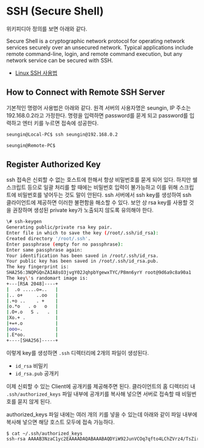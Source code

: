 # SSH (Secure Shell)

위키피디아 정의를 보면 아래와 같다.

Secure Shell is a cryptographic network protocol for operating network services securely over an unsecured network. Typical applications include remote command-line, login, and remote command execution, but any network service can be secured with SSH.

- [Linux SSH 사용법](https://jdm.kr/blog/212)

## How to Connect with Remote SSH Server

기본적인 명령어 사용법은 아래와 같다. 원격 서버의 사용자명은 seungin, IP 주소는 192.168.0.2라고 가정한다. 명령을 입력하면 password를 묻게 되고 password를 입력하고 엔터 키를 누르면 접속에 성공한다.

```sh
seungin@Local-PC$ ssh seungin@192.168.0.2

seungin@Remote-PC$

```

## Register Authorized Key

ssh 접속은 신뢰할 수 없는 호스트에 한해서 항상 비밀번호를 묻게 되어 있다. 하지만 쉘스크립트 등으로 일괄 처리를 할 때에는 비밀번호 입력이 불가능하고 이를 위해 스크립트에 비밀번호를 넣어두는 것도 말이 안된다. ssh 서버에서 ssh key를 생성하여 ssh 클라이언트에 제공하면 이러한 불편함을 해소할 수 있다. 보안 상 rsa key를 사용할 것을 권장하며 생성된 private key가 노출되지 않도록 유의해야 한다.

```sh
\# ssh-keygen
Generating public/private rsa key pair.
Enter file in which to save the key (/root/.ssh/id_rsa):
Created directory '/root/.ssh'.
Enter passphrase (empty for no passphrase):
Enter same passphrase again:
Your identification has been saved in /root/.ssh/id_rsa.
Your public key has been saved in /root/.ssh/id_rsa.pub.
The key fingerprint is:
SHA256:3NQPGQnZAIA8sO3jvgY02JqhpbYgewxTYC/P8mn6yrY root@9d6a9c8a90a1
The key\'s randomart image is:
+---[RSA 2048]----+
|  .o .....o=..   |
|.. o+     ..oo   |
|.+o ..    . +    |
|o.*o   . o   o   |
|.O+.o   S .   .  |
|Xo.+ .           |
|+=+.o            |
|ooo=.            |
|.E*oo.           |
+----[SHA256]-----+
```

이렇게 key를 생성하면 `.ssh` 디렉터리에 2개의 파일이 생성된다.

- `id_rsa` 비밀키
- `id_rsa.pub` 공개키

이제 신뢰할 수 있는 Client에 공개키를 제공해주면 된다. 클라이언트의 홈 디렉터리 내 `.ssh/authorized_keys` 파일 내부에 공개키를 복사해 넣으면 서버로 접속할 때 비밀번호를 묻지 않게 된다.

authorized_keys 파일 내에는 여러 개의 키를 넣을 수 있는데 아래와 같이 파일 내부에 복사해 넣으면 해당 호스트 모두에 접속 가능하다.

```sh
$ cat ~/.ssh/authorized_keys
ssh-rsa AAAAB3NzaC1yc2EAAAADAQABAAABAQDYiW92JunVCOq7qfto4LChZVrz4/TsZirxja9rWkAQT4Umy0ZNDanJpdDl2oqpjyhKZ3WoQ2Egun0iUvkPNF27eXNqeRiFUeZGc+8H/7OHnMyTIuO9h8ZYL4AqwYD2doDd5zKWkrWk9neVF/2kX4mimoW7b1/KbX+W8lX85GA8NawuMBpQsCqeH3IXtj4BGjL7iVyJWldbHHJ5ICtXHIuXkk6nep5kqEDvzNRXqsg0UTx+Ukqzc88L6/iZnMogBVd0/RwEugLsq1niJ0T56fwqIZDdkyJ6glUy5yF0TqqEeLKKrQhG6N0pKknYMlmNWfrUlEUInr+XZ+X6/BMjXp7x root@9d6a9c8a90a1


```